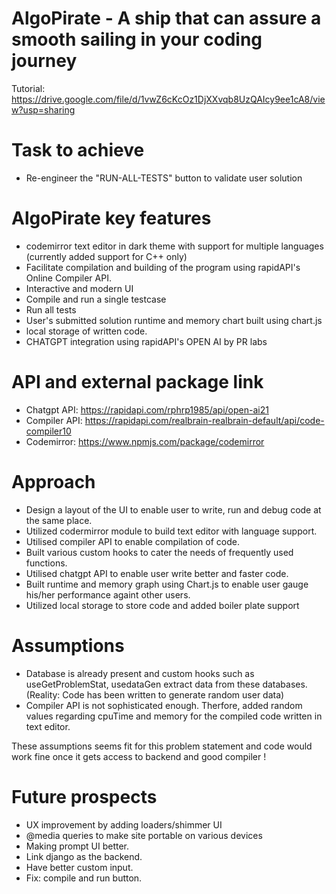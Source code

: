 # AlgoPirate - A ship that can assure a smooth sailing in your coding journey
Tutorial: https://drive.google.com/file/d/1vwZ6cKcOz1DjXXvqb8UzQAIcy9ee1cA8/view?usp=sharing

# Task to achieve
- Re-engineer the "RUN-ALL-TESTS" button to validate user solution

# AlgoPirate key features
- codemirror text editor in dark theme with support for multiple languages (currently added support for C++ only)
- Facilitate compilation and building of the program using rapidAPI's Online Compiler API.
- Interactive and modern UI
- Compile and run a single testcase
- Run all tests
- User's submitted solution runtime and memory chart built using chart.js
- local storage of written code.
- CHATGPT integration using rapidAPI's OPEN AI by PR labs

# API and external package link
- Chatgpt API: https://rapidapi.com/rphrp1985/api/open-ai21
- Compiler API: https://rapidapi.com/realbrain-realbrain-default/api/code-compiler10
- Codemirror: https://www.npmjs.com/package/codemirror

# Approach
- Design a layout of the UI to enable user to write, run and debug code at the same place.
- Utilized codermirror module to build text editor with language support.
- Utilised compiler API to enable compilation of code.
- Built various custom hooks to cater the needs of frequently used functions.
- Utilised chatgpt API to enable user write better and faster code.
- Built runtime and memory graph using Chart.js to enable user gauge his/her performance againt other users.
- Utilized local storage to store code and added boiler plate support

# Assumptions 
- Database is already present and custom hooks such as useGetProblemStat, usedataGen extract data from these databases. (Reality: Code has been written to generate random user data)
- Compiler API is not sophisticated enough. Therfore, added random values regarding cpuTime and memory for the compiled code written in text editor.

These assumptions seems fit for this problem statement and code would work fine once it gets access to backend and good compiler !

# Future prospects
- UX improvement by adding loaders/shimmer UI
- @media queries to make site portable on various devices
- Making prompt UI better.
- Link django as the backend.
- Have better custom input.
- Fix: compile and run button.


